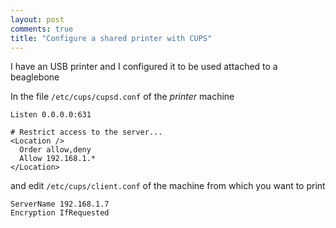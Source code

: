 ```yaml
---
layout: post
comments: true
title: "Configure a shared printer with CUPS"
---
```


I have an USB printer and I configured it to be used attached to a beaglebone

In the file ``/etc/cups/cupsd.conf`` of the *printer* machine

```
Listen 0.0.0.0:631

# Restrict access to the server...
<Location />
  Order allow,deny
  Allow 192.168.1.*
</Location>
```

and edit ``/etc/cups/client.conf`` of the machine from which you want to print

```
ServerName 192.168.1.7
Encryption IfRequested
```
